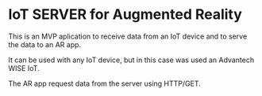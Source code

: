 # IoT SERVER for Augmented Reality
This is an MVP aplication to receive data from an IoT device and to serve the data to an AR app.

It can be used with any IoT device, but in this case was used an Advantech WISE IoT.

The AR app request data from the server using HTTP/GET.
